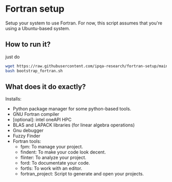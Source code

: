 # Fortran setup
Setup your system to use Fortran. For now, this script assumes that you're using
a Ubuntu-based system.

## How to run it?

just do

```bash
wget https://raw.githubusercontent.com/ipqa-research/fortran-setup/main/bootstrap_fortran.sh
bash bootstrap_fortran.sh
```

## What does it do exactly?

Installs:

- Python package manager for some python-based tools.
- GNU Fortran compiler
- [optional]: intel oneAPI HPC
- BLAS and LAPACK libraries (for linear algebra operations)
- Gnu debugger
- Fuzzy Finder
- Fortran tools:
    - fpm: To manage your project.
    - findent: To make your code look decent.
    - flinter: To analyze your project.
    - ford: To documentate your code.
    - fortls: To work with an editor.
    - fortran_project: Script to generate and open your projects.
